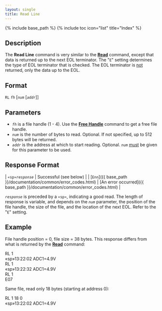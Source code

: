 ```yaml
---
layout: single
title: Read Line
---
```

{% include base_path %}
{% include toc icon="list" title="Index" %}

## Description

The **Read Line** command is very similar to the [**Read**](read) command, except that data is returned up to the next EOL terminator.  The "`E`" setting determines the type of EOL terminator that is checked.  The EOL terminator is <u>not</u> returned, only the data up to the EOL.

## Format

`RL` *`fh`* [*`num`* [*`addr`*]]

## Parameters

  * *`fh`* is a file handle (1 - 4).  Use the [**Free Handle**](free_handle) command to get a free file handle.
  * *`num`* is the number of bytes to read.  Optional.  If not specified, up to 512 bytes will be returned.
  * *`addr`* is the address at which to start reading.  Optional.  *`num`* <u>must</u> be given for this parameter to be used.

## Response Format

| `«sp»`*`response`* | Successful (see below) |
| [`Enn`]({{ base_path }}/documentation/common/error_codes.html) | [An error occurred]({{ base_path }}/documentation/common/error_codes.html) |

*`response`* is preceded by a `«sp»`, indicating a good read.  The length of response is variable, and depends on the *`num`* parameter, the position of the file handle, the size of the file, and the location of the next EOL.  Refer to the "`E`" setting.

## Example

File handle position = 0, file size = 38 bytes.  This response differs from what is returned by the [**Read**](read) command:

<div class="wrap wrap_example wrap_monospace">
<div class="wrap wrap_host_command">RL 1</div>
<div class="wrap wrap_response">«sp»13:22:02 ADC1=4.9V</div>
<div class="wrap wrap_host_command">RL 1</div>
<div class="wrap wrap_response">«sp»13:22:32 ADC1=4.9V</div>
<div class="wrap wrap_host_command">RL 1</div>
<div class="wrap wrap_response">E07</div>
</div>

Same file, read only 18 bytes (starting at address 0):

<div class="wrap wrap_example wrap_monospace">
<div class="wrap wrap_host_command">RL 1 18 0</div>
<div class="wrap wrap_response">«sp»13:22:02 ADC1=4.9V</div>
</div>


